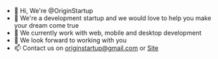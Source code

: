 - 👋 Hi, We're @OriginStartup
- 👀 We're a development startup and we would love to help you make your dream come true
- 🌱 We currently work with web, mobile and desktop development
- 💞️ We look forward to working with you
- 📫 Contact us on <originstartup@gmail.com> or [Site](http://originstartup.com/)

<!---
OriginStartup/OriginStartup is a ✨ special ✨ repository because its `README.md` (this file) appears on your GitHub profile.
You can click the Preview link to take a look at your changes.
[mailto](mailto:originstartup@gmail.com)
--->
